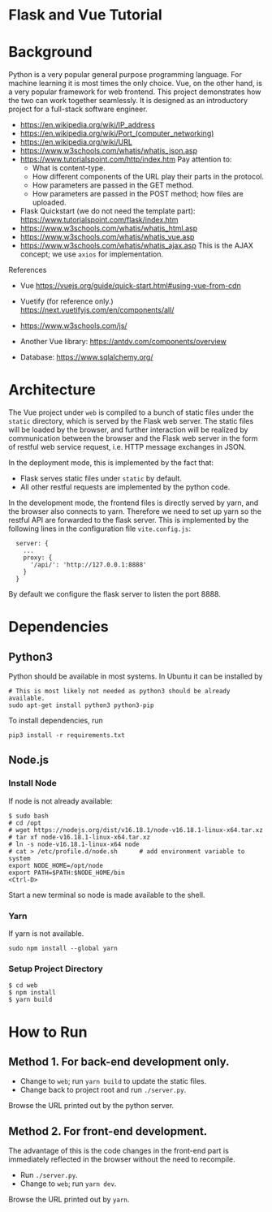 Flask and Vue Tutorial
======================

# Background

Python is a very popular general purpose programming language.  For
machine learning it is most times the only choice.  Vue, on the
other hand, is a very popular framework for web frontend.
This project demonstrates how the two can work together seamlessly.
It is designed as an introductory project for a full-stack software engineer.

- https://en.wikipedia.org/wiki/IP_address
- https://en.wikipedia.org/wiki/Port_(computer_networking)
- https://en.wikipedia.org/wiki/URL
- https://www.w3schools.com/whatis/whatis_json.asp
- https://www.tutorialspoint.com/http/index.htm
  Pay attention to:
  * What is content-type.
  * How different components of the URL play their parts in the
	protocol.
  * How parameters are passed in the GET method.
  * How parameters are passed in the POST method; how files are
	uploaded.
- Flask Quickstart (we do not need the template part): https://www.tutorialspoint.com/flask/index.htm
- https://www.w3schools.com/whatis/whatis_html.asp
- https://www.w3schools.com/whatis/whatis_vue.asp
- https://www.w3schools.com/whatis/whatis_ajax.asp
  This is the AJAX concept; we use `axios` for implementation.

References

- Vue https://vuejs.org/guide/quick-start.html#using-vue-from-cdn
- Vuetify (for reference only.) https://next.vuetifyjs.com/en/components/all/
- https://www.w3schools.com/js/

- Another Vue library: https://antdv.com/components/overview
- Database: https://www.sqlalchemy.org/


# Architecture

The Vue project under `web` is compiled to a bunch of static files under
the `static` directory, which is served by the Flask web server.
The static files will be loaded by the browser, and further interaction
will be realized by communication between the browser and the Flask
web server in the form of restful web service request, i.e. HTTP message
exchanges in JSON.

In the deployment mode, this is implemented by the fact that:
- Flask serves static files under `static` by default.
- All other restful requests are implemented by the python code.

In the development mode, the frontend files is directly served by yarn,
and the browser also connects to yarn.  Therefore we need to set up yarn
so the restful API are forwarded to the flask server.  This is
implemented by the following lines in the configuration file
`vite.config.js`:

```
  server: {
    ...
    proxy: {
      '/api/': 'http://127.0.0.1:8888'
    }
  }
```

By default we configure the flask server to listen the port 8888.

# Dependencies

## Python3

Python should be available in most systems.  In Ubuntu it can be
installed by

```
# This is most likely not needed as python3 should be already available.
sudo apt-get install python3 python3-pip
```

To install dependencies, run 

```
pip3 install -r requirements.txt
```

## Node.js

### Install Node

If node is not already available:

```
$ sudo bash
# cd /opt
# wget https://nodejs.org/dist/v16.18.1/node-v16.18.1-linux-x64.tar.xz
# tar xf node-v16.18.1-linux-x64.tar.xz
# ln -s node-v16.18.1-linux-x64 node
# cat > /etc/profile.d/node.sh		# add environment variable to system
export NODE_HOME=/opt/node
export PATH=$PATH:$NODE_HOME/bin
<Ctrl-D>
```
Start a new terminal so node is made available to the shell.

### Yarn

If yarn is not available.
```
sudo npm install --global yarn
```

### Setup Project Directory
```
$ cd web
$ npm install
$ yarn build
```

# How to Run

## Method 1. For back-end development only.

- Change to `web`; run `yarn build` to update the static files.
- Change back to project root and run `./server.py`.

Browse the URL printed out by the python server.

## Method 2. For front-end development.

The advantage of this is the code changes in the front-end part
is immediately reflected in the browser without the need to recompile.

- Run `./server.py`.
- Change to `web`; run `yarn dev`.

Browse the URL printed out by `yarn`.


